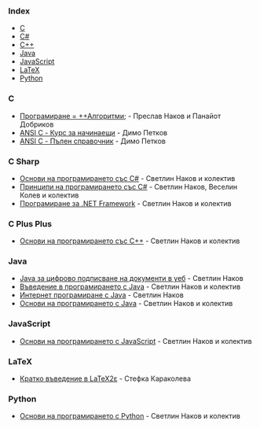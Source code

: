 ### Index

* [C](#c)
* [C#](#c-sharp)
* [C++](#c-plus-plus)
* [Java](#java)
* [JavaScript](#javascript)
* [LaTeX](#latex)
* [Python](#python)


### C

* [Програмиране = ++Алгоритми;](https://programirane.org/download-now/) - Преслав Наков и Панайот Добриков
* [ANSI C - Курс за начинаещи](http://www.progstarter.com/index.php?option=com_content&view=article&id=8&Itemid=121&lang=bg) - Димо Петков
* [ANSI C - Пълен справочник](http://progstarter.com/index.php?option=com_content&view=article&id=9&Itemid=122&lang=bg) - Димо Петков


### C Sharp

* [Основи на програмирането със C#](https://csharp-book.softuni.bg) - Светлин Наков и колектив
* [Принципи на програмирането със C#](https://introprogramming.info/intro-csharp-book/) - Светлин Наков, Веселин Колев и колектив
* [Програмиране за .NET Framework](http://www.devbg.org/dotnetbook/) - Светлин Наков и колектив


### C Plus Plus

* [Основи на програмирането със C++](https://cpp-book.softuni.bg) - Светлин Наков и колектив


### Java

* [Java за цифрово подписване на документи в уеб](https://nakov.com/books/signatures/) - Светлин Наков
* [Въведение в програмирането с Java](https://introprogramming.info/intro-java-book/) - Светлин Наков и колектив
* [Интернет програмиране с Java](https://nakov.com/books/inetjava/) - Светлин Наков
* [Основи на програмирането с Java](https://java-book.softuni.bg) - Светлин Наков и колектив


### JavaScript

* [Основи на програмирането с JavaScript](https://js-book.softuni.bg) - Светлин Наков и колектив


### LaTeX

* [Кратко въведение в LaTeX2ε](https://www.ctan.org/tex-archive/info/lshort/bulgarian) - Стефка Караколева


### Python

* [Основи на програмирането с Python](https://python-book.softuni.bg) - Светлин Наков и колектив
